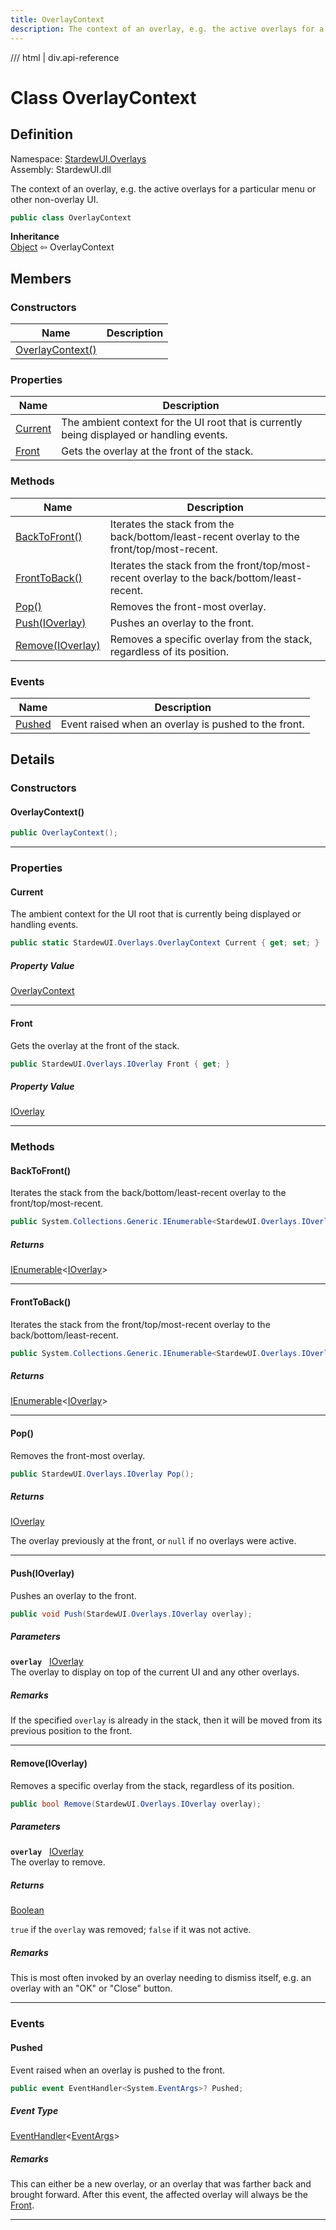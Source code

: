 ```yaml
---
title: OverlayContext
description: The context of an overlay, e.g. the active overlays for a particular menu or other non-overlay UI.
---
```


<link rel="stylesheet" href="/StardewUI/stylesheets/reference.css" />

/// html | div.api-reference

# Class OverlayContext

## Definition

<div class="api-definition" markdown>

Namespace: [StardewUI.Overlays](index.md)  
Assembly: StardewUI.dll  

</div>

The context of an overlay, e.g. the active overlays for a particular menu or other non-overlay UI.

```cs
public class OverlayContext
```

**Inheritance**  
[Object](https://learn.microsoft.com/en-us/dotnet/api/system.object) ⇦ OverlayContext

## Members

### Constructors

 | Name | Description |
| --- | --- |
| [OverlayContext()](#overlaycontext) |  | 

### Properties

 | Name | Description |
| --- | --- |
| [Current](#current) | The ambient context for the UI root that is currently being displayed or handling events. | 
| [Front](#front) | Gets the overlay at the front of the stack. | 

### Methods

 | Name | Description |
| --- | --- |
| [BackToFront()](#backtofront) | Iterates the stack from the back/bottom/least-recent overlay to the front/top/most-recent. | 
| [FrontToBack()](#fronttoback) | Iterates the stack from the front/top/most-recent overlay to the back/bottom/least-recent. | 
| [Pop()](#pop) | Removes the front-most overlay. | 
| [Push(IOverlay)](#pushioverlay) | Pushes an overlay to the front. | 
| [Remove(IOverlay)](#removeioverlay) | Removes a specific overlay from the stack, regardless of its position. | 

### Events

 | Name | Description |
| --- | --- |
| [Pushed](#pushed) | Event raised when an overlay is pushed to the front. | 

## Details

### Constructors

#### OverlayContext()



```cs
public OverlayContext();
```

-----

### Properties

#### Current

The ambient context for the UI root that is currently being displayed or handling events.

```cs
public static StardewUI.Overlays.OverlayContext Current { get; set; }
```

##### Property Value

[OverlayContext](overlaycontext.md)

-----

#### Front

Gets the overlay at the front of the stack.

```cs
public StardewUI.Overlays.IOverlay Front { get; }
```

##### Property Value

[IOverlay](ioverlay.md)

-----

### Methods

#### BackToFront()

Iterates the stack from the back/bottom/least-recent overlay to the front/top/most-recent.

```cs
public System.Collections.Generic.IEnumerable<StardewUI.Overlays.IOverlay> BackToFront();
```

##### Returns

[IEnumerable](https://learn.microsoft.com/en-us/dotnet/api/system.collections.generic.ienumerable-1)<[IOverlay](ioverlay.md)>

-----

#### FrontToBack()

Iterates the stack from the front/top/most-recent overlay to the back/bottom/least-recent.

```cs
public System.Collections.Generic.IEnumerable<StardewUI.Overlays.IOverlay> FrontToBack();
```

##### Returns

[IEnumerable](https://learn.microsoft.com/en-us/dotnet/api/system.collections.generic.ienumerable-1)<[IOverlay](ioverlay.md)>

-----

#### Pop()

Removes the front-most overlay.

```cs
public StardewUI.Overlays.IOverlay Pop();
```

##### Returns

[IOverlay](ioverlay.md)

  The overlay previously at the front, or `null` if no overlays were active.

-----

#### Push(IOverlay)

Pushes an overlay to the front.

```cs
public void Push(StardewUI.Overlays.IOverlay overlay);
```

##### Parameters

**`overlay`** &nbsp; [IOverlay](ioverlay.md)  
The overlay to display on top of the current UI and any other overlays.

##### Remarks

If the specified `overlay` is already in the stack, then it will be moved from its previous position to the front.

-----

#### Remove(IOverlay)

Removes a specific overlay from the stack, regardless of its position.

```cs
public bool Remove(StardewUI.Overlays.IOverlay overlay);
```

##### Parameters

**`overlay`** &nbsp; [IOverlay](ioverlay.md)  
The overlay to remove.

##### Returns

[Boolean](https://learn.microsoft.com/en-us/dotnet/api/system.boolean)

  `true` if the `overlay` was removed; `false` if it was not active.

##### Remarks

This is most often invoked by an overlay needing to dismiss itself, e.g. an overlay with an "OK" or "Close" button.

-----

### Events

#### Pushed

Event raised when an overlay is pushed to the front.

```cs
public event EventHandler<System.EventArgs>? Pushed;
```

##### Event Type

[EventHandler](https://learn.microsoft.com/en-us/dotnet/api/system.eventhandler-1)<[EventArgs](https://learn.microsoft.com/en-us/dotnet/api/system.eventargs)>

##### Remarks

This can either be a new overlay, or an overlay that was farther back and brought forward. After this event, the affected overlay will always be the [Front](overlaycontext.md#front).

-----

